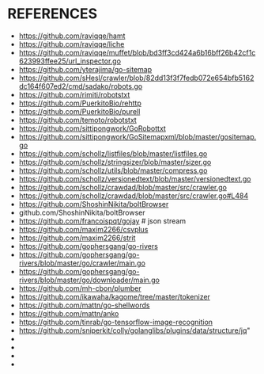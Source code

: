 # REFERENCES
- https://github.com/raviqqe/hamt
- https://github.com/raviqqe/liche
- https://github.com/raviqqe/muffet/blob/bd3ff3cd424a6b16bff26b42cf1c623993ffee25/url_inspector.go
- https://github.com/yterajima/go-sitemap
- https://github.com/sHesl/crawler/blob/82dd13f3f7fedb072e654bfb5162dc164f607ed2/cmd/sadako/robots.go
- https://github.com/rimiti/robotstxt
- https://github.com/PuerkitoBio/rehttp
- https://github.com/PuerkitoBio/purell
- https://github.com/temoto/robotstxt
- https://github.com/sittipongwork/GoRobottxt
- https://github.com/sittipongwork/GoSitemapxml/blob/master/gositemap.go
- https://github.com/schollz/listfiles/blob/master/listfiles.go
- https://github.com/schollz/stringsizer/blob/master/sizer.go
- https://github.com/schollz/utils/blob/master/compress.go
- https://github.com/schollz/versionedtext/blob/master/versionedtext.go
- https://github.com/schollz/crawdad/blob/master/src/crawler.go
- https://github.com/schollz/crawdad/blob/master/src/crawler.go#L484
- https://github.com/ShoshinNikita/boltBrowser
- github.com/ShoshinNikita/boltBrowser
- https://github.com/francoispqt/gojay # json stream
- https://github.com/maxim2266/csvplus
- https://github.com/maxim2266/strit
- https://github.com/gophersgang/go-rivers
- https://github.com/gophersgang/go-rivers/blob/master/go/crawler/main.go
- https://github.com/gophersgang/go-rivers/blob/master/go/downloader/main.go
- https://github.com/mh-cbon/plumber
- https://github.com/ikawaha/kagome/tree/master/tokenizer
- https://github.com/mattn/go-shellwords
- https://github.com/mattn/anko
- https://github.com/tinrab/go-tensorflow-image-recognition
- https://github.com/sniperkit/colly/golanglibs/plugins/data/structure/jq"
- 
- 
- 
- 